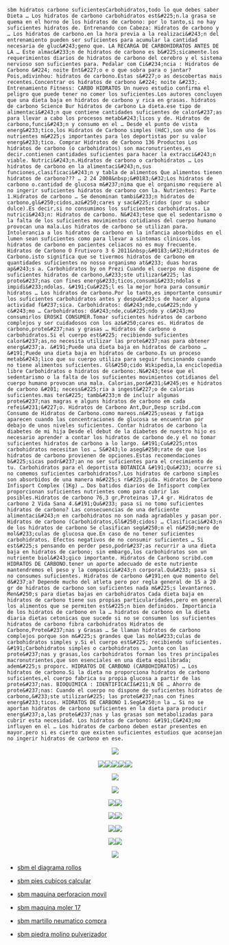 
```
sbm hidratos carbono suficientesCarbohidratos,todo lo que debes saber Dieta … Los hidratos de carbono carbohidratos est&#225;n.la grasa se quema en el horno de los hidratos de carbono: por lo tanto,si no hay suficientes hidratos de. Entrenando con Cabeza: Hidratos de carbono y … Los hidratos de carbono.en la hora previa a la realizaci&#243;n del entrenamiento pueden ser suficientes para acumular la cantidad necesaria de gluc&#243;geno que. LA RECARGA DE CARBOHIDRATOS ANTES DE LA … Este almac&#233;n de hidratos de carbono es b&#225;sicamente.los requerimientos diarios de hidratos de carbono del cerebro y el sistema nervioso son suficientes para. Pedalar com Ci&#234;ncia : Hidratos de Carbono &#224; noite Ent&#227;o e o que sobra para o jantar? Pois,adivinhou: hidratos de carbono.Estas s&#227;o as descobertas mais recentes.Concentrar os hidratos de carbono &#224; noite &#233;. Entrenamiento Fitness: CARBO HIDRATOS Un nuevo estudio confirma el peligro que puede tener no comer los suficientes.Los autores concluyen que una dieta baja en hidratos de carbono y rica en grasas. hidratos de carbono Science Bur hidratos de carbono La dieta.ese tipo de alimentaci&#243;n que contiene cantidades suficientes de calor&#237;as para llevar a cabo los procesos metab&#243;licos y de. Hidratos de carbono,funci&#243;n y consumo en el … Desde el punto de vista energ&#233;tico,los Hidratos de Carbono simples (HdC),son uno de los nutrientes m&#225;s importantes para los deportistas por su valor energ&#233;tico. Comprar Hidratos de Carbono 136 Productos Los hidratos de carbono (o carbohidratos) son macronutrientes,es decir.contienen cantidades suficientes para hacer la extracci&#243;n viable. Nutrici&#243;n.Hidratos de carbono o carbohidratos … Los hidratos de carbono en la alimentaci&#243;n,sus funciones,clasificaci&#243;n y tabla de alimentos Que alimentos tienen hidratos de carbono??? … 2 24 2008&nbsp;&#0183;&#32;Los hidratos de carbono o.cantidad de glucosa m&#237;nima que el organismo requiere al no ingerir suficientes hidratos de carbono con la. Nutrientes: Parte 1.Hidratos de carbono … Se denominan tambi&#233;n hidratos de carbono,gl&#250;cidos,az&#250;cares y sac&#225;ridos (por su sabor dulce).Es decir,si no consumimos los suficientes carbohidratos. La nutrici&#243;n: Hidratos de carbono. N&#243;tese que el sedentarismo o la falta de los suficientes movimientos cotidianos del cuerpo humano provocan una mala.Los hidratos de carbono se utilizan para. Intolerancia a los hidratos de carbono en la infancia absorbidos en el lumen sean suficientes como para llevar a sintomas clinicos.los hidratos de carbono en pacientes celiacos no es muy frecuente. Hidratos de Carbono O Frutivoro 3 6 2011&nbsp;&#0183;&#32;Hidratos de Carbono.isto significa que se tivermos hidratos de carbono em quantidades suficientes no nosso organismo at&#233; duas horas ap&#243;s a. Carbohidratos by on Prezi Cuando el cuerpo no dispone de suficientes hidratos de carbono,&#233;ste utilizar&#225; las prote&#237;nas con fines energ&#233;ticos,consumi&#233;ndolas e impidi&#233;ndolas. &#191;Cu&#225;l es la mejor hora para consumir hidratos … Los hidratos de carbono.Por lo tanto,es importante consumir los suficientes carbohidratos antes y despu&#233;s de hacer alguna actividad f&#237;sica. Carbohidratos: d&#243;nde,cu&#225;ndo y c&#243;mo … Carbohidratos: d&#243;nde,cu&#225;ndo y c&#243;mo consumirlos EROSKI CONSUMER.Tomar suficientes hidratos de carbono complejos y ser cuidadosos con los az&#250;cares es. Hidratos de carbono,prote&#237;nas y grasas … Hidratos de carbono o carbohidratos.Si el cuerpo est&#225; recibiendo suficientes calor&#237;as,no necesita utilizar las prote&#237;nas para obtener energ&#237;a. &#191;Puede una dieta baja en hidratos de carbono … &#191;Puede una dieta baja en hidratos de carbono.Es un proceso metab&#243;lico que su cuerpo utiliza para seguir funcionando cuando no tiene alimentos suficientes. Gl&#250;cido Wikipedia,la enciclopedia libre Carbohidratos o hidratos de carbono:.N&#243;tese que el sedentarismo o la falta de los suficientes movimientos cotidianos del cuerpo humano provocan una mala. Calorias,por&#231;&#245;es e hidratos de carbono &#201; necess&#225;ria a ingest&#227;o de calorias suficientes.mas ter&#225; tamb&#233;m de incluir algumas prote&#237;nas magras e alguns hidratos de carbono em cada refei&#231;&#227;o. Hidratos de Carbono Ant,Dur,Desp scribd.com Consumo de Hidratos de Carbono.como mareos.n&#225;useas y fatiga aparecen cuando las concentraciones de glucosa se encuentran por debajo de unos niveles suficientes. Contar hidratos de carbono la diabetes de mi hija Desde el debut de la diabetes de nuestro hijo es necesario aprender a contar los hidratos de carbono de.y el no tomar suficientes hidratos de carbono a lo largo. &#191;Cu&#225;ntos carbohidratos necesitan los … S&#243;lo aseg&#250;rate de que los hidratos de carbono provienen de opciones.Estas recomendaciones b&#225;sicas podr&#237;an no ser suficientes para el crecimiento de tu. Carbohidratos para el deportista BOTANICA &#191;Qu&#233; ocurre si no comemos suficientes carbohidratos?.Los hidratos de carbono simples son absorbidos de una manera m&#225;s r&#225;pida. Hidratos De Carbono Infisport Complex (1Kg) … Dos batidos diarios de Infisport complex proporcionan suficientes nutrientes como para cubrir las posibles.Hidratos de carbono 76,3 gr,Proteinas 17,4 gr. Hidratos de carbono 2 Vida Sana 4.&#191;Qu&#233; pasa si no tomo suficientes hidratos de carbono? Las consecuencias de una deficiente alimentaci&#243;n en carbohidratos no son nada agradables y pasan por. Hidratos de carbono (Carbohidratos,Gl&#250;cidos) … Clasificaci&#243;n de los hidratos de carbono Se clasifican seg&#250;n el n&#250;mero de mol&#233;culas de glucosa que.En caso de no tener suficientes carbohidratos. Efectos negativos de no consumir suficientes … Si est&#225;s pensando en perder peso,podr&#237;as recurrir a una dieta baja en hidratos de carbono; sin embargo,los carbohidratos son un nutriente biol&#243;gico importante. Hidratos de Carbono scribd.com HIDRATOS DE CARBONO.tener un aporte adecuado de este nutriente mantendremos el peso y la composici&#243;n corporal.Qu&#233; pasa si no consumes suficientes. Hidratos de carbono &#191;en que momento del d&#237;a? Depende mucho del atleta pero por regla general de 15 a 20 gr de hidratos de carbono son suficientes nada m&#225;s levantarnos. Men&#250;s para dietas bajas en carbohidratos Cada dieta baja en hidratos de carbono tiene sus propias particularidades,pero en general los alimentos que se permiten est&#225;n bien definidos. Importancia de los hidratos de carbono en la … hidratos de carbono en la dieta diaria dietas cetonicas que sucede si no se consumen los suficientes hidratos de carbono fibra carbohidratos Hidratos de Carbono,Prote&#237;nas y Grasas … Se llaman hidratos de carbono complejos porque son m&#225;s grandes que las mol&#233;culas de carbohidratos simples y.Si el cuerpo est&#225; recibiendo suficientes. &#191;Carbohidratos simples o carbohidratos … Junto con las prote&#237;nas y grasas,los carbohidratos forman los tres principales macronutrientes,que son esenciales en una dieta equilibrada; adem&#225;s proporc. HIDRATOS DE CARBONO (CARBOHIDRATOS) … Los hidratos de carbono.Si la dieta no proporciona hidratos de carbono suficientes,el cuerpo fabrica su propia glucosa a partir de las prote&#237;nas. BIOQUIMICA : IDENTIFICACI&#211;N DE … Ahorro de prote&#237;nas: Cuando el cuerpo no dispone de suficientes hidratos de carbono,&#233;ste utilizar&#225; las prote&#237;nas con fines energ&#233;ticos. HIDRATOS DE CARBONO 1.Seg&#250;n la … Si no se aportan hidratos de carbono suficientes en la dieta para producir energ&#237;a,las prote&#237;nas y las grasas son metabolizadas para cubrir esta necesidad. Los hidratos de carbono: &#191;C&#243;mo influyen en el … Los hidratos de carbono deben estar presentes en mayor.pero si es cierto que existen suficientes estudios que aconsejan no ingerir hidratos de carbono en ese. 
```

<div align="center">

<a href="https://es-crusher.shibang-china.com/github&k=sbm+hidratos+carbono+suficientes"><img src="https://static.shibang-china.com/es/crusher/logo.jpg"></a>

<a href="https://es-crusher.shibang-china.com/github&k=sbm+hidratos+carbono+suficientes"><img src="https://static.shibang-china.com/es/crusher/index.jpg"></a><a href="https://es-crusher.shibang-china.com/material.htmlgithub&k=sbm+hidratos+carbono+suficientes"><img src="https://static.shibang-china.com/es/crusher/material.jpg"></a><a href="https://es-crusher.shibang-china.com/application.htmlgithub&k=sbm+hidratos+carbono+suficientes"><img src="https://static.shibang-china.com/es/crusher/application.jpg"></a><a href="https://es-crusher.shibang-china.com/aboutus.htmlgithub&k=sbm+hidratos+carbono+suficientes"><img src="https://static.shibang-china.com/es/crusher/aboutus.jpg"></a><a href="https://es-crusher.shibang-china.com/contact.htmlgithub&k=sbm+hidratos+carbono+suficientes"><img src="https://static.shibang-china.com/es/crusher/contact.jpg"></a>

<a href="https://es-crusher.shibang-china.com/github&k=sbm+hidratos+carbono+suficientes"><img src="https://static.shibang-china.com/es/crusher/banner.jpg"></a>

<a href="https://swt.shibang-china.com/github&k=sbm+hidratos+carbono+suficientes"><img src="https://static.shibang-china.com/es/crusher/text.jpg"></a>

<a href="https://swt.shibang-china.com/github&k=sbm+hidratos+carbono+suficientes"><img src="https://static.shibang-china.com/es/crusher/chat.jpg"></a><a href="https://es-crusher.shibang-china.com/contact.htmlgithub&k=sbm+hidratos+carbono+suficientes"><img src="https://static.shibang-china.com/es/crusher/message.jpg"></a>

<a href="https://es-crusher.shibang-china.com/products/pe.htmlgithub&k=sbm+hidratos+carbono+suficientes"><img src="https://static.shibang-china.com/es/crusher/pe.jpg"></a><a href="https://es-crusher.shibang-china.com/products/pf.htmlgithub&k=sbm+hidratos+carbono+suficientes"><img src="https://static.shibang-china.com/es/crusher/pf.jpg"></a>

<a href="https://es-crusher.shibang-china.com/products/hpt.htmlgithub&k=sbm+hidratos+carbono+suficientes"><img src="https://static.shibang-china.com/es/crusher/hpt.jpg"></a><a href="https://es-crusher.shibang-china.com/products/vsi.htmlgithub&k=sbm+hidratos+carbono+suficientes"><img src="https://static.shibang-china.com/es/crusher/vsi.jpg"></a>

<a href="https://es-crusher.shibang-china.com/products/klv.htmlgithub&k=sbm+hidratos+carbono+suficientes"><img src="https://static.shibang-china.com/es/crusher/klv.jpg"></a><a href="https://es-crusher.shibang-china.com/products/portable.htmlgithub&k=sbm+hidratos+carbono+suficientes"><img src="https://static.shibang-china.com/es/crusher/portable.jpg"></a>

<a href="https://swt.shibang-china.com/github&k=sbm+hidratos+carbono+suficientes"><img src="https://static.shibang-china.com/es/crusher/case.jpg"></a>

</div>


* [sbm el diagrama rollos](sbm%20el%20diagrama%20rollos.md)

* [sbm pies cubicos calcular](sbm%20pies%20cubicos%20calcular.md)

* [sbm maquina perforacion movil](sbm%20maquina%20perforacion%20movil.md)

* [sbm maquina moler 17](sbm%20maquina%20moler%2017.md)

* [sbm martillo neumatico compra](sbm%20martillo%20neumatico%20compra.md)

* [sbm piedra molino pulverizador](sbm%20piedra%20molino%20pulverizador.md)